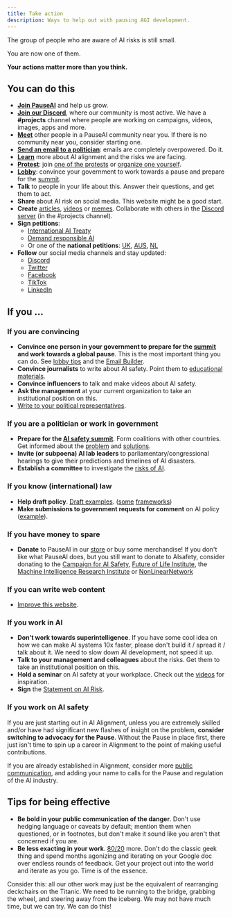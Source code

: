 ```yaml
---
title: Take action
description: Ways to help out with pausing AGI development.
---
```


The group of people who are aware of AI risks is still small.

You are now one of them.

**Your actions matter more than you think.**

## You can do this

- **[Join PauseAI](/join)** and help us grow.
- **[Join our Discord](https://discord.gg/2XXWXvErfA)**, where our community is most active. We have a **#projects** channel where people are working on campaigns, videos, images, apps and more.
- **[Meet](/communities)** other people in a PauseAI community near you. If there is no community near you, consider starting one.
- [**Send an email to a politician**](/email-builder): emails are completely overpowered. Do it.
- **[Learn](/learn)** more about AI alignment and the risks we are facing.
- [**Protest**](/protests): join [one of the protests](/protests) or [organize one yourself](/organizing-a-protest).
- [**Lobby**](/lobby-tips): convince your government to work towards a pause and prepare for the [summit](/summit).
- **Talk** to people in your life about this. Answer their questions, and get them to act.
- **Share** about AI risk on social media. This website might be a good start.
- **Create** [articles](/learn#articles), [videos](/learn#videos) or [memes](https://twitter.com/AISafetyMemes). Collaborate with others in the [Discord server](https://discord.gg/2XXWXvErfA) (in the #projects channel).
- **Sign petitions**:
  - [International AI Treaty](https://aitreaty.org)
  - [Demand responsible AI](https://www.change.org/p/artificial-intelligence-time-is-running-out-for-responsible-ai-development-91f0a02c-130a-46e1-9e55-70d6b274f4df)
  - Or one of the **national petitions**: [UK](https://petition.parliament.uk/petitions/639956), [AUS](https://www.aph.gov.au/e-petitions/petition/EN5163), [NL](https://aipetitie.nl)
- **Follow** our social media channels and stay updated:
  - [Discord](https://discord.gg/2XXWXvErfA)
  - [Twitter](https://twitter.com/PauseAI)
  - [Facebook](https://www.facebook.com/PauseAI)
  - [TikTok](https://www.tiktok.com/@pauseai)
  - [LinkedIn](https://www.linkedin.com/uas/login?session_redirect=/company/97035448/)

## If you ...

### If you are convincing

- **Convince one person in your government to prepare for the [summit](/summit) and work towards a global pause**. This is the most important thing you can do. See [lobby tips](/lobby-tips) and the [Email Builder](/email-builder).
- **Convince journalists** to write about AI safety. Point them to [educational materials](/learn).
- **Convince influencers** to talk and make videos about AI safety.
- **Ask the management** at your current organization to take an institutional position on this.
- [Write to your political representatives](https://www.campaignforaisafety.org/politician/).

### If you are a politician or work in government

- **Prepare for the [AI safety summit](/summit)**. Form coalitions with other countries. Get informed about the [problem](/learn) and [solutions](/proposal).
- **Invite (or subpoena) AI lab leaders** to parliamentary/congressional hearings to give their predictions and timelines of AI disasters.
- **Establish a committee** to investigate the [risks of AI](/risks).

### If you know (international) law

- **Help draft policy**. [Draft examples](https://www.campaignforaisafety.org/celebrating-the-winners-law-student-moratorium-treaty-competition/). ([some](https://futureoflife.org/wp-content/uploads/2023/04/FLI_Policymaking_In_The_Pause.pdf) [frameworks](https://www.openphilanthropy.org/research/12-tentative-ideas-for-us-ai-policy/))
- **Make submissions to government requests for comment** on AI policy ([example](https://ntia.gov/issues/artificial-intelligence/request-for-comments)).

### If you have money to spare

- **Donate** to PauseAI in our [store](https://pauseai-shop.fourthwall.com/) or buy some merchandise! If you don't like what PauseAI does, but you still want to donate to AIsafety, consider donating to the [Campaign for AI Safety](https://www.campaignforaisafety.org/donate/), [Future of Life Institute](https://futureoflife.org/donate/), the [Machine Intelligence Research Institute](https://intelligence.org/donate/) or [NonLinearNetwork](https://nonlinearnetwork.org/)

### If you can write web content

- [Improve this website](https://github.com/joepio/pauseai).

### If you work in AI

- **Don't work towards superintelligence**. If you have some cool idea on how we can make AI systems 10x faster, please don't build it / spread it / talk about it. We need to slow down AI development, not speed it up.
- **Talk to your management and colleagues** about the risks. Get them to take an institutional position on this.
- **Hold a seminar** on AI safety at your workplace. Check out the [videos](/learn#videos) for inspiration.
- **Sign** the [Statement on AI Risk](https://www.safe.ai/statement-on-ai-risk).

### If you work on AI safety

If you are just starting out in AI Alignment, unless you are extremely skilled and/or have had significant new flashes of insight on the problem, **consider switching to advocacy for the Pause**. Without the Pause in place first, there just isn't time to spin up a career in Alignment to the point of making useful contributions.

If you are already established in Alignment, consider more [public communication](https://twitter.com/TrustlessState/status/1651538022360285187), and adding your name to calls for the Pause and regulation of the AI industry.

## Tips for being effective

- **Be bold in your public communication of the danger**. Don't use hedging language or caveats by default; mention them when questioned, or in footnotes, but don't make it sound like you aren't that concerned if you are.
- **Be less exacting in your work**. [80/20](https://en.wikipedia.org/wiki/Pareto_principle) more. Don't do the classic geek thing and spend months agonizing and iterating on your Google doc over endless rounds of feedback. Get your project out into the world and iterate as you go. Time is of the essence.

Consider this: all our other work may just be the equivalent of rearranging deckchairs on the Titanic. We need to be running to the bridge, grabbing the wheel, and steering away from the iceberg. We may not have much time, but we can try. We can do this!

<!-- _Acknowledgements: Written by Greg Colbourn, [originally posted on the EA forum](https://forum.effectivealtruism.org/posts/8YXFaM9yHbhiJTPqp/agi-rising-why-we-are-in-a-new-era-of-acute-risk-and). Edited by Joep Meindertsma. For helpful comments and suggestions that have improved the post, and for the encouragement to write, I thank Akash Wasil, Johan de Kock, Jaeson Booker, Greg Kiss, Peter S. Park, Nik Samolyov, Yanni Kyriacos, Chris Leong, Alex M, Amritanshu Prasad, Dušan D. Nešić, and the rest of the [AGI Moratorium HQ Slack](https://join.slack.com/t/agi-moratorium-hq/shared_invite/zt-1u6s1opls-~_l_Ynrr~8ay~SiA2yEqAQ) and AI Notkilleveryoneism Twitter._ -->
